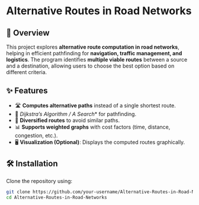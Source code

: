 # Alternative Routes in Road Networks

## 📌 Overview
This project explores **alternative route computation in road networks**, helping in efficient pathfinding for **navigation, traffic management, and logistics**. The program identifies **multiple viable routes** between a source and a destination, allowing users to choose the best option based on different criteria.

## ✨ Features
- 🛣️ **Computes alternative paths** instead of a single shortest route.  
- 🚀 **Dijkstra’s Algorithm / A* Search** for pathfinding.  
- 🔄 **Diversified routes** to avoid similar paths.  
- 📊 **Supports weighted graphs** with cost factors (time, distance, congestion, etc.).  
- 🖥️ **Visualization (Optional)**: Displays the computed routes graphically.  

## 🛠 Installation
Clone the repository using:  
```sh
git clone https://github.com/your-username/Alternative-Routes-in-Road-Networks.git
cd Alternative-Routes-in-Road-Networks




